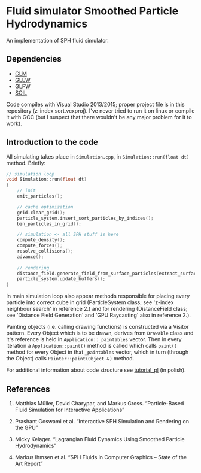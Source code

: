 # Fluid simulator Smoothed Particle Hydrodynamics
An implementation of SPH fluid simulator.

## Dependencies
- [GLM](http://glm.g-truc.net/0.9.8/index.html)
- [GLEW](http://glew.sourceforge.net/)
- [GLFW](http://www.glfw.org/)
- [SOIL](http://www.lonesock.net/soil.html)

Code compiles with Visual Studio 2013/2015; proper project file is in this repository (z-index sort.vcxproj).
I've never tried to run it on linux or compile it with GCC (but I suspect that there wouldn't be any major problem for it to work).

## Introduction to the code
All simulating takes place in `Simulation.cpp`, in `Simulation::run(float dt)` method. Briefly:

```c++
// simulation loop
void Simulation::run(float dt)
{
    // init
    emit_particles();

    // cache optimization
    grid.clear_grid();
    particle_system.insert_sort_particles_by_indices();
    bin_particles_in_grid();

    // simulation <- all SPH stuff is here
    compute_density();
    compute_forces();
    resolve_collisions();
    advance();
    
    // rendering
    distance_field.generate_field_from_surface_particles(extract_surface_particles());
    particle_system.update_buffers();
}
```
In main simulation loop also appear methods responsible for placing every particle into correct cube in grid (ParticleSystem class; see 'z-index neighbour search' in reference 2.)
and for rendering (DistanceField class; see 'Distance Field Generation' and 'GPU Raycasting' also in reference 2.).

Painting objects (i.e. calling drawing functions) is constructed via a Visitor pattern. Every Object which is to be drawn, derives from `Drawable` class and it's reference is held in `Application::_paintables` vector.
Then in every iteration a `Application::paint()` method is called which calls `paint()` method for every Object in that `_paintables` vector, which in turn (through the Object) calls `Painter::paint(Object &)` method.

For additional information about code structure see [tutorial_pl](tutorial_pl.md) (in polish).

## References
1. Matthias Müller, David Charypar, and Markus Gross.
“Particle-Based Fluid Simulation for Interactive Applications”

2. Prashant Goswami et al.
“Interactive SPH Simulation and Rendering on the GPU”

3. Micky Kelager.
“Lagrangian Fluid Dynamics Using Smoothed Particle Hydrodynamics”

4. Markus Ihmsen et al.
“SPH Fluids in Computer Graphics – State of the Art Report”
